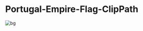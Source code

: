 # Portugal-Empire-Flag-ClipPath

![bg](https://user-images.githubusercontent.com/56477695/166097169-12e37b5b-4d1f-4d75-813c-6f8f98c583c3.jpg)
